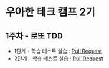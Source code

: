 # 우아한 테크 캠프 2기
## 1주차 - 로또 TDD

* 1단계 - 학습 테스트 실습 : [Pull Request](https://github.com/next-step/java-lotto/pull/1479)
* 2단계 - 학습 테스트 실습 : [Pull Request](https://github.com/next-step/java-lotto/pull/1494)
